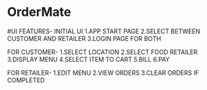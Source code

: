 # OrderMate
#UI FEATURES-
INITIAL UI
1.APP START PAGE
2.SELECT BETWEEN CUSTOMER AND RETAILER
3.LOGIN PAGE FOR BOTH

FOR CUSTOMER-
1.SELECT LOCATION 
2.SELECT FOOD RETAILER
3.DISPLAY MENU
4.SELECT ITEM TO CART
5.BILL
6.PAY

FOR RETAILER-
1.EDIT MENU
2.VIEW ORDERS
3.CLEAR ORDERS IF COMPLETED
